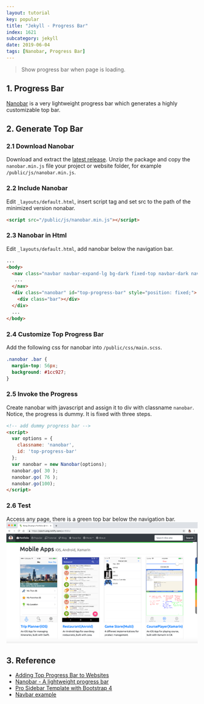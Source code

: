 ```yaml
---
layout: tutorial
key: popular
title: "Jekyll - Progress Bar"
index: 1621
subcategory: jekyll
date: 2019-06-04
tags: [Nanobar, Progress Bar]
---
```


> Show progress bar when page is loading.

## 1. Progress Bar
[Nanobar](http://nanobar.jacoborus.codes/) is a very lightweight progress bar which generates a highly customizable top bar.

## 2. Generate Top Bar
### 2.1 Download Nanobar
Download and extract the [latest release](https://github.com/jacoborus/nanobar/archive/master.zip). Unzip the package and copy the `nanobar.min.js` file your project or website folder, for example `/public/js/nanobar.min.js`.
### 2.2 Include Nanobar
Edit `_layouts/default.html`, insert script tag and set src to the path of the minimized version nonabar.
```html
<script src="/public/js/nanobar.min.js"></script>
```
### 2.3 Nanobar in Html
Edit `_layouts/default.html`, add nanobar below the navigation bar.
```html
...
<body>
  <nav class="navbar navbar-expand-lg bg-dark fixed-top navbar-dark navbar-custom">
   ...
  </nav>
  <div class="nanobar" id="top-progress-bar" style="position: fixed;">
    <div class="bar"></div>
  </div>
  ...
</body>
```
### 2.4 Customize Top Progress Bar
Add the following css for nanobar into `/public/css/main.scss`.
```css
.nanobar .bar {
  margin-top: 56px;
  background: #1cc927;
}
```
### 2.5 Invoke the Progress
Create nanobar with javascript and assign it to div with classname `nanobar`. Notice, the progress is dummy. It is fixed with three steps.
```html
<!-- add dummy progress bar -->
<script>
  var options = {
    classname: 'nanobar',
    id: 'top-progress-bar'
  };
  var nanobar = new Nanobar(options);
  nanobar.go( 30 );
  nanobar.go( 76 );
  nanobar.go(100);
</script>
```
### 2.6 Test
Access any page, there is a green top bar below the navigation bar.
![image](/public/images/jekyll/1613/progress_bar.png)

## 3. Reference
* [Adding Top Progress Bar to Websites](https://blog.webjeda.com/top-bar-website/)
* [Nanobar - A lightweight progress bar](http://nanobar.jacoborus.codes/)
* [Pro Sidebar Template with Bootstrap 4](https://bootsnipp.com/snippets/Q0dAX)
* [Navbar example](https://getbootstrap.com/docs/4.1/examples/navbar-static/?)
